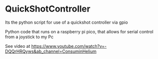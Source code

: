 # QuickShotController
Its the python script for use of a quickshot controller via gpio

Python code that runs on a raspberry pi pico, that allows for serial control from a joystick to my Pc

See video at https://www.youtube.com/watch?v=-DQQrHRQyws&ab_channel=ConsuminHelium
